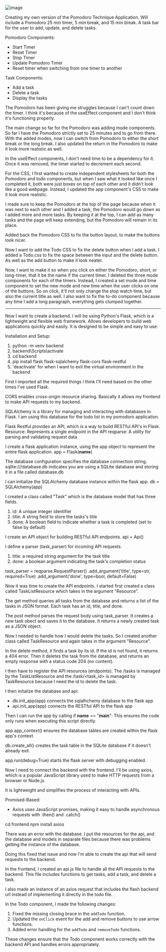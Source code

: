 ![image](https://github.com/user-attachments/assets/86d99447-c3ae-48af-a601-86b7b633ed35)

Creating my own version of the Pomodoro Technique Application.
Will include a Pomodoro 25 min timer, 5 min break, and 15 min break.
A task bar for the user to add, update, and delete tasks.

Pomodoro Components:
- Start Timer
- Reset Timer
- Stop Timer
- Update Pomodoro Timer
- Reset timer when switching from one timer to another

Task Components:
- Add a task
- Delete a task
- Display the tasks 

The Pomodoro has been giving me struggles because I can't count down the timer. 
I think it's because of the useEffect component and I don't think it's functioning properly. 

The main change so far for the Pomodoro was adding mode components. So far I have the Pomodoro strictly set to
25 minutes and to go from there. With the added modes, now I can switch from Pomodoro to either the short break 
or the long break. I also updated the return in the Pomodoro to make it look more realistic as well.

In the useEffect components, I don't need time to be a dependency for it. Once it was removed, the timer 
started to decrement each second.

For the CSS, I first wanted to create independent stylesheets for both the Pomodoro and todo components,
but when I saw what it looked like once I completed it, both were just boxes on top of each other and it 
didn't look like a good webpage. Instead, I updated the app component's CSS to make it look more realistic. 

I made sure to keep the Pomodoro at the top of the page because when it was next to each other and I added 
a task, the Pomodoro would go down as I added more and more tasks. By keeping it at the top, I can add as many tasks and the page will keep extending, but the Pomodoro will remain in its place.

Added back the Pomodoro CSS to fix the button layout, to make the buttons look nicer.

Now I want to add the Todo CSS to fix the delete button when I add a task. 
I added a Todo.css to fix the space between the input and the delete button. 
As well as the add button to make it look neater. 

Now, I want to make it so when you click on either the Pomodoro, short, or long-timer, that it be the name
if the current timer. 
I deleted the three mode components for each of the timers. Instead, I created a set mode and time component to set
the new mode and new time when the user clicks on one of the buttons. So on click, it'll not only change the stop
watch time, but also the current title as well.
I also want to fix the to-do component because any time I add a long paragraph, everything gets clumped together. 

--------------------------------------------------------------------------------------------------------------------

Now I want to create a backend. 
I will be using Python's Flask, which is a lightweight and flexible web framework.
Allows developers to build web applications quickly and easily. 
It is designed to be simple and easy to use. 

Installation and Setup:
1) python -m venv backend 
2) backend\Scripts\activate
3) cd backend 
4) pip install flask flask-sqlalchemy flask-cors flask-restful 
5) 'deactivate' for when I want to exit the virtual environment in the backend 

First I imported all the required things I think I'll need based on the other times I've used Flask.

CORS enables cross-origin resource sharing. Basically it allows my frontend to make API requests to my backend. 

SQLAlchemy is a library for managing and interacting with databases in Flask. I am using this database for the todo list in my pomodoro application.

Flask Restful provides an API, which is a way to build RESTful API's in Flask. 
Resource: Represents a single endpoint in the API 
reqparse: A utility for parsing and validating request data 

I create a flask application instance, using the app object to represent the entire flask application.
app = Flask(__name__)

The database configuration specifies the database connection string. 
sqlite:///database.db indicates you are using a SQLite database and storing it in a file called database.db

I can initialize the SQLAlchemy database instance within the flask app.
db = SQLAlchemy(app)

I created a class called "Task" which is the database model that has three fields. 
1) id: A unique integer identifier
2) title: A string field to store the tasks's title 
3) done: A boolean field to indicate whether a task is completed (set to false by default)

I create an API object for building RESTful API endpoints.
api = Api()

I define a parser (task_parser) for incoming API requests. 
1) title: a required string argument for the task title
2) done: a boolean argument indicating the task's completion status

task_parser = reqparse.RequestParser()
.add_argument('title', type=str, required=True)
.add_argument('done', type=bool, default=False)

Now it was time to create the API endpoints. I started first created a class called TaskListResource which takes in the argument "Resource".

The get method queries all tasks from the database and returns a list of the tasks in JSON format. Each task has an id, title, and done.

The post method parses the request body using task_parser. It creates a new task obect and saves it to the database. It returns a newly created task as a JSON object.

Now I needed to handle how I would delete the tasks. So I created another class called TaskResource and again takes in the argument "Resource".

In the delete method, it finds a task by its id. If the id is not found, it returns a 404 error.
Then it deletes the task from the database, and returns an empty response with a status code 204 (no content).

I then have to register the API resources (endpoints). 
The /tasks is managed by the TaskListResource and the /task/<task_id> is managed by TaskResource because I need the id to delete the task. 

I then initalize the database and api:
- db.init_app(app) connects the sqlalhchemy database to the flask app
- api.init_app(app) connects the RESTful API to the flask app

Then I can run the app by calling 
if __name__ == "__main__": 
This ensures the code only runs when executing this script directly.

app.app_context() ensures the database tables are created within the flask app's context.

db.create_all() creates the task table in the SQLite database if it doesn't already exit.

app.run(debug=True) starts the flask server with debugging enabled. 

Now I need to connect the backend with the frontend. I'll be using axios, which is a popular JavaScript library used to make HTTP requests from a browser or Node.js.

It is lightweight and simplifies the process of interacting with APIs.

Promised-Based:
- Axios uses JavaScript promises, making it easy to handle asynchronous requests with .then() and .catch()

cd frontend
npm install axios

There was an error with the database. I put the resources for the api, and the database and models in separate files because there was problems getting the instance of the database. 

Doing this fixed that issue and now I'm able to create the api that will send requests to the backend. 

In the frontend, I created an api.js file to handle all the API requests to the backend. This file includes functions to get tasks, add a task, and delete a task.

I also made an instance of an axios request that includes the flash backend url instead of implementing it directly in the todo file. 

In the Todo component, I made the following changes:
1. Fixed the missing closing brace in the `addTodo` function.
2. Updated the `onClick` event for the add and remove buttons to use arrow functions.
3. Added error handling for the `addTodo` and `removeTodo` functions.

These changes ensure that the Todo component works correctly with the backend API and handles errors appropriately.


